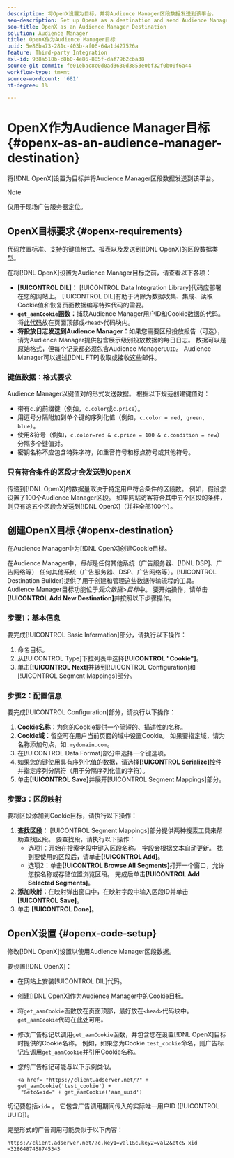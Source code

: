 ```yaml
---
description: 将OpenX设置为目标，并将Audience Manager区段数据发送到该平台。
seo-description: Set up OpenX as a destination and send Audience Manager segment data to that platform.
seo-title: OpenX as an Audience Manager Destination
solution: Audience Manager
title: OpenX作为Audience Manager目标
uuid: 5e86ba73-281c-403b-af06-64a1d427526a
feature: Third-party Integration
exl-id: 938a518b-c8b0-4e86-885f-daf79b2cba38
source-git-commit: fe01ebac8c0d0ad3630d3853e0bf32f0b00f6a44
workflow-type: tm+mt
source-wordcount: '681'
ht-degree: 1%

---
```


# OpenX作为Audience Manager目标{#openx-as-an-audience-manager-destination}

将[!DNL OpenX]设置为目标并将Audience Manager区段数据发送到该平台。

>[!NOTE]
>
>仅用于现场广告服务器定位。

## OpenX目标要求 {#openx-requirements}

代码放置标准、支持的键值格式、报表以及发送到[!DNL OpenX]的区段数据类型。

<!-- aam-openx-requirements.xml -->

在将[!DNL OpenX]设置为Audience Manager目标之前，请查看以下各项：

* **[!UICONTROL DIL]：** [!UICONTROL Data Integration Library]代码应部署在您的网站上。 [!UICONTROL DIL]有助于消除为数据收集、集成、读取Cookie值和恢复页面数据编写特殊代码的需要。
* **`get_aamCookie`函数：**&#x200B;捕获Audience Manager用户ID和Cookie数据的代码。 将[此代码](../../features/destinations/get-aam-cookie-code.md)放在页面顶部或`<head>`代码块内。
* **将投放日志发送到Audience Manager：**&#x200B;如果您需要区段投放报告（可选），请为Audience Manager提供包含展示级别投放数据的每日日志。 数据可以是原始格式，但每个记录都必须包含Audience Manager`UUID`。 Audience Manager可以通过[!DNL FTP]收取或接收这些邮件。

### 键值数据：格式要求

Audience Manager以键值对的形式发送数据。 根据以下规范创建键值对：

* 带有`c.`的前缀键（例如，`c.color`或`c.price`）。
* 用逗号分隔附加到单个键的序列化值（例如，`c.color = red, green, blue`）。
* 使用&amp;符号（例如，`c.color=red & c.price = 100 & c.condition = new`）分隔多个键值对。
* 密钥名称不应包含特殊字符，如重音符号和标点符号或其他符号。

### 只有符合条件的区段才会发送到OpenX

传递到[!DNL OpenX]的数据量取决于特定用户符合条件的区段数。 例如，假设您设置了100个Audience Manager区段。 如果网站访客符合其中五个区段的条件，则只有这五个区段会发送到[!DNL OpenX]（并非全部100个）。

## 创建OpenX目标 {#openx-destination}

在Audience Manager中为[!DNL OpenX]创建Cookie目标。

<!-- aam-openx-destination.xml -->

在Audience Manager中，*目标*&#x200B;是任何其他系统（广告服务器、[!DNL DSP]、广告网络等） 任何其他系统（广告服务器、DSP、广告网络等）。[!UICONTROL Destination Builder]提供了用于创建和管理这些数据传输流程的工具。 Audience Manager目标功能位于&#x200B;*受众数据>目标*&#x200B;中。 要开始操作，请单击&#x200B;**[!UICONTROL Add New Destination]**&#x200B;并按照以下步骤操作。

### 步骤1：基本信息

要完成[!UICONTROL Basic Information]部分，请执行以下操作：

1. 命名目标。
1. 从[!UICONTROL Type]下拉列表中选择&#x200B;**[!UICONTROL "Cookie"]**。
1. 单击&#x200B;**[!UICONTROL Next]**&#x200B;并转到[!UICONTROL Configuration]和[!UICONTROL Segment Mappings]部分。

### 步骤2：配置信息

要完成[!UICONTROL Configuration]部分，请执行以下操作：

1. **Cookie名称：**&#x200B;为您的Cookie提供一个简短的、描述性的名称。
1. **Cookie域：**&#x200B;留空可在用户当前页面的域中设置Cookie。 如果要指定域，请为名称添加句点，如`.mydomain.com`。
1. 在[!UICONTROL Data Format]部分中选择一个键选项。
1. 如果您的键使用具有序列化值的数据，请选择&#x200B;**[!UICONTROL Serialize]**&#x200B;控件并指定序列分隔符（用于分隔序列化值的字符）。
1. 单击&#x200B;**[!UICONTROL Save]**&#x200B;并展开[!UICONTROL Segment Mappings]部分。

### 步骤3：区段映射

要将区段添加到Cookie目标，请执行以下操作：

1. **查找区段：** [!UICONTROL Segment Mappings]部分提供两种搜索工具来帮助查找区段。 要查找段，请执行以下操作：
   * 选项1：开始在搜索字段中键入区段名称。 字段会根据文本自动更新。 找到要使用的区段后，请单击&#x200B;**[!UICONTROL Add]**。
   * 选项2：单击&#x200B;**[!UICONTROL Browse All Segments]**&#x200B;打开一个窗口，允许您按名称或存储位置浏览区段。 完成后单击&#x200B;**[!UICONTROL Add Selected Segments]**。
1. **添加映射：**&#x200B;在映射弹出窗口中，在映射字段中输入区段ID并单击&#x200B;**[!UICONTROL Save]**。
1. 单击 **[!UICONTROL Done]**。

## OpenX设置 {#openx-code-setup}

修改[!DNL OpenX]设置以使用Audience Manager区段数据。

<!-- aam-openx-code.xml -->

要设置[!DNL OpenX]：

* 在网站上安装[!UICONTROL DIL]代码。
* 创建[!DNL OpenX]作为Audience Manager中的Cookie目标。
* 将`get_aamCookie`函数放在页面顶部，最好放在`<head>`代码块中。 `get_aamCookie`代码在[此处](../../features/destinations/get-aam-cookie-code.md)可用。
* 修改广告标记以调用`get_aamCookie`函数，并包含您在设置[!DNL OpenX]目标时提供的Cookie名称。 例如，如果您为Cookie `test_cookie`命名，则广告标记应调用`get_aamCookie`并引用Cookie名称。
* 您的广告标记可能与以下示例类似。

  ```
  <a href= "https://client.adserver.net/?" + get_aamCookie('test_cookie') +
   "&etc&xid=" + get_aamCookie('aam_uuid')
  ```

切记要包括`xid=` 。 它包含广告调用期间传入的实际唯一用户ID ([!UICONTROL UUID])。

完整形式的广告调用可能类似于以下内容：

```
https://client.adserver.net/?c.key1=val1&c.key2=val2&etc& xid =3286487458745343
```
